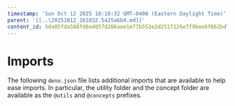 ```yaml
---
timestamp: 'Sun Oct 12 2025 18:18:32 GMT-0400 (Eastern Daylight Time)'
parent: '[[..\20251012_181832.5425a6b4.md]]'
content_id: 5da05fda588fd6ed057d206aee1e77b552e2d2517126e7f9bee6f662bd7c0afe
---
```


# Imports

The following `deno.json` file lists additional imports that are available to help ease imports. In particular, the utility folder and the concept folder are available as the `@utils` and `@concepts` prefixes.
